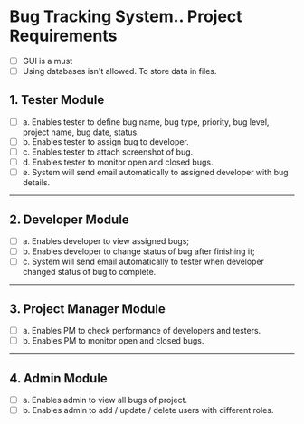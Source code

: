 # Bug Tracking System.. Project Requirements
- [ ] GUI is a must
- [ ] Using databases isn't allowed. To store data in files.
## 1. Tester Module

- [ ]  a. Enables tester to define bug name, bug type, priority, bug level, project name, bug date, status.
- [ ]  b. Enables tester to assign bug to developer.
- [ ]  c. Enables tester to attach screenshot of bug.
- [ ]  d. Enables tester to monitor open and closed bugs.
- [ ]  e. System will send email automatically to assigned developer with bug details.

---

## 2. Developer Module

- [ ]  a. Enables developer to view assigned bugs;
- [ ]  b. Enables developer to change status of bug after finishing it;
- [ ]  c. System will send email automatically to tester when developer changed status of bug to complete.

---

## 3. Project Manager Module

- [ ]  a. Enables PM to check performance of developers and testers.
- [ ]  b. Enables PM to monitor open and closed bugs.

---

## 4. Admin Module

- [ ]  a. Enables admin to view all bugs of project.
- [ ]  b. Enables admin to add / update / delete users with different roles.
